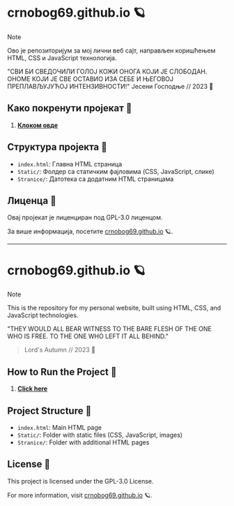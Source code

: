 # crnobog69.github.io 🪐


> [!NOTE]
> Ово је репозиторијум за мој лични веб сајт, направљен коришћењем HTML, CSS и JavaScript технологија. 

"СВИ БИ СВЕДОЧИЛИ ГОЛОЈ КОЖИ ОНОГА КОЈИ ЈЕ СЛОБОДАН. ОНОМЕ КОЈИ ЈЕ СВЕ ОСТАВИО ИЗА СЕБЕ И ЊЕГОВОЈ ПРЕПЛАВЉУЈУЋОЈ ИНТЕНЗИВНОСТИ!"
<a color="red">Јесени Господње // 2023 🍂</a>

## Како покренути пројекат 🚀

1. **[Клоком овде](https://crnobog69.github.io/)**

## Структура пројекта 📁

- `index.html`: Главна HTML страница
- `Static/`: Фолдер са статичким фајловима (CSS, JavaScript, слике)
- `Stranice/`: Датотека са додатним HTML страницама

## Лиценца 📜

Овај пројекат је лиценциран под GPL-3.0 лиценцом.

За више информација, посетите [crnobog69.github.io](https://crnobog69.github.io) 🪐.

---

# crnobog69.github.io 🪐

> [!NOTE]
> This is the repository for my personal website, built using HTML, CSS, and JavaScript technologies.

"THEY WOULD ALL BEAR WITNESS TO THE BARE FLESH OF THE ONE WHO IS FREE. TO THE ONE WHO LEFT IT ALL BEHIND."

> Lord's Autumn // 2023 🍂

## How to Run the Project 🚀

1. **[Click here](https://crnobog69.github.io/)**

## Project Structure 📁

- `index.html`: Main HTML page
- `Static/`: Folder with static files (CSS, JavaScript, images)
- `Stranice/`: Folder with additional HTML pages

## License 📜

This project is licensed under the GPL-3.0 License.

For more information, visit [crnobog69.github.io](https://crnobog69.github.io) 🪐.
